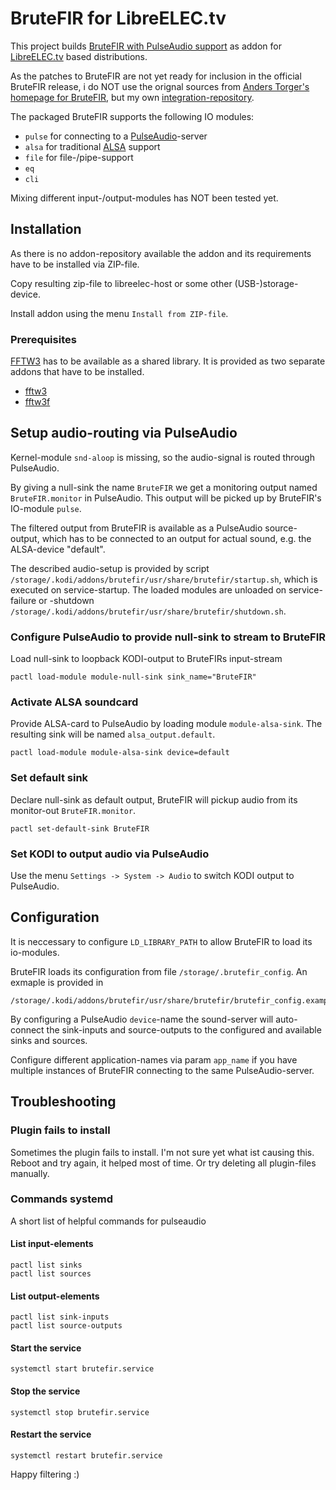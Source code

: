 # BruteFIR for LibreELEC.tv

This project builds [BruteFIR with PulseAudio support](https://github.com/chipfunk/brutefir) as addon for [LibreELEC.tv](https://libreelec.tv) based distributions.

As the patches to BruteFIR are not yet ready for inclusion in the official BruteFIR release, i do NOT use the orignal sources from [Anders Torger's homepage for BruteFIR](http://www.ludd.ltu.se/~torger/brutefir.html), but my own [integration-repository](https://github.com/chipfunk/brutefir).


The packaged BruteFIR supports the following IO modules:

- `pulse` for connecting to a [PulseAudio](https://www.freedesktop.org/wiki/Software/PulseAudio/)-server
- `alsa` for traditional [ALSA](https://www.alsa-project.org/) support
- `file` for file-/pipe-support
- `eq`
- `cli`

Mixing different input-/output-modules has NOT been tested yet.


## Installation

As there is no addon-repository available the addon and its requirements have to be installed via ZIP-file.

Copy resulting zip-file to libreelec-host or some other (USB-)storage-device.

Install addon using the menu `Install from ZIP-file`.


### Prerequisites

[FFTW3](https://fftw.org) has to be available as a shared library. It is provided as two separate addons that have to be installed.

- [fftw3](https://github.com/chipfunk/LibreELEC.tv-addon-fftw3)
- [fftw3f](https://github.com/chipfunk/LibreELEC.tv-addon-fftw3f)


## Setup audio-routing via PulseAudio

Kernel-module `snd-aloop` is missing, so the audio-signal is routed through PulseAudio.

By giving a null-sink the name `BruteFIR` we get a monitoring output named `BruteFIR.monitor` in PulseAudio.
This output will be picked up by BruteFIR's IO-module `pulse`.

The filtered output from BruteFIR is available as a PulseAudio source-output,
which has to be connected to an output for actual sound, e.g. the ALSA-device "default".

The described audio-setup is provided by script `/storage/.kodi/addons/brutefir/usr/share/brutefir/startup.sh`, which is executed on service-startup.
The loaded modules are unloaded on service-failure or -shutdown `/storage/.kodi/addons/brutefir/usr/share/brutefir/shutdown.sh`.


### Configure PulseAudio to provide null-sink to stream to BruteFIR

Load null-sink to loopback KODI-output to BruteFIRs input-stream

    pactl load-module module-null-sink sink_name="BruteFIR"


### Activate ALSA soundcard

Provide ALSA-card to PulseAudio by loading module `module-alsa-sink`. The resulting sink will be named `alsa_output.default`.

    pactl load-module module-alsa-sink device=default


### Set default sink

Declare null-sink as default output, BruteFIR will pickup audio from its monitor-out `BruteFIR.monitor`.

    pactl set-default-sink BruteFIR


###


### Set KODI to output audio via PulseAudio

Use the menu `Settings -> System -> Audio` to switch KODI output to PulseAudio.


## Configuration

It is neccessary to configure `LD_LIBRARY_PATH` to allow BruteFIR to load its io-modules.

BruteFIR loads its configuration from file `/storage/.brutefir_config`. An exmaple is provided in

    /storage/.kodi/addons/brutefir/usr/share/brutefir/brutefir_config.example

By configuring a PulseAudio `device`-name the sound-server will auto-connect the sink-inputs and source-outputs to the configured and available sinks and sources.

Configure different application-names via param `app_name` if you have multiple instances of BruteFIR connecting to the same PulseAudio-server.


## Troubleshooting

### Plugin fails to install

Sometimes the plugin fails to install. I'm not sure yet what ist causing this.
Reboot and try again, it helped most of time.
Or try deleting all plugin-files manually.


### Commands systemd

A short list of helpful commands for pulseaudio

#### List input-elements

    pactl list sinks
    pactl list sources

#### List output-elements

    pactl list sink-inputs
    pactl list source-outputs


#### Start the service

    systemctl start brutefir.service


#### Stop the service

    systemctl stop brutefir.service


#### Restart the service

    systemctl restart brutefir.service


Happy filtering :)


